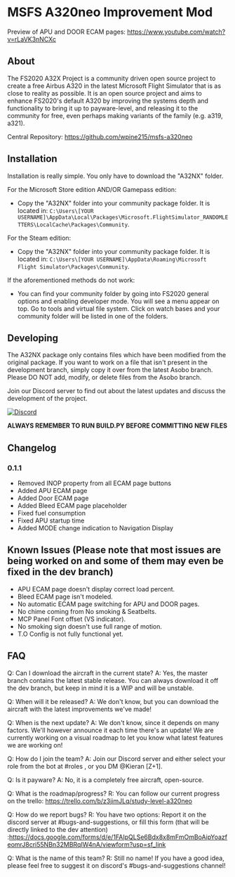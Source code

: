 # MSFS A320neo Improvement Mod

Preview of APU and DOOR ECAM pages: https://www.youtube.com/watch?v=rLaVK3nNCXc

## About
The FS2020 A32X Project is a community driven open source project to create a free Airbus A320 in the latest Microsoft Flight Simulator that is as close to reality as possible. It is an open source project and aims to enhance FS2020's default A320 by improving the systems depth and functionality to bring it up to payware-level, and releasing it to the community for free, even perhaps making variants of the family (e.g. a319, a321).

Central Repository: https://github.com/wpine215/msfs-a320neo

## Installation
Installation is really simple. You only have to download the "A32NX" folder.

For the Microsoft Store edition AND/OR Gamepass edition:
* Copy the "A32NX" folder into your community package folder. It is located in:
`C:\Users\[YOUR USERNAME]\AppData\Local\Packages\Microsoft.FlightSimulator_RANDOMLETTERS\LocalCache\Packages\Community`.

For the Steam edition:
* Copy the "A32NX" folder into your community package folder. It is located in:
`C:\Users\[YOUR USERNAME]\AppData\Roaming\Microsoft Flight Simulator\Packages\Community`.

If the aforementioned methods do not work:
* You can find your community folder by going into FS2020 general options and enabling developer mode. You will see a menu appear on top. Go to tools and virtual file system. Click on watch bases and your community folder will be listed in one of the folders. 

## Developing

The A32NX package only contains files which have been modified from the original package. If you want to work on a file that isn't present in the development branch, simply copy it over from the latest Asobo branch. Please DO NOT add, modify, or delete files from the Asobo branch.

Join our Discord server to find out about the latest updates and discuss the development of the project.

[![Discord](https://img.shields.io/discord/738864299392630914.svg?label=&logo=discord&logoColor=ffffff&color=7389D8&labelColor=6A7EC2)](https://discord.gg/UjzuHMU)


**ALWAYS REMEMBER TO RUN BUILD.PY BEFORE COMMITTING NEW FILES**

## Changelog

### 0.1.1

- Removed INOP property from all ECAM page buttons
- Added APU ECAM page
- Added Door ECAM page
- Added Bleed ECAM page placeholder
- Fixed fuel consumption
- Fixed APU startup time
- Added MODE change indication to Navigation Display

## Known Issues (Please note that most issues are being worked on and some of them may even be fixed in the dev branch)
- APU ECAM page doesn't display correct load percent.
- Bleed ECAM page isn't modeled.
- No automatic ECAM page switching for APU and DOOR pages.
- No chime coming from No smoking & Seatbelts.
- MCP Panel Font offset (VS indicator).
- No smoking sign doesn't use full range of motion.
- T.O Config is not fully functional yet.
 

## FAQ

Q: Can I download the aircraft in the current state?
A: Yes, the master branch contains the latest stable release. You can always download it off the dev branch, but keep in mind it is a WIP and will be unstable.

Q: When will it be released?
A: We don't know, but you can download the aircraft with the latest improvements we've made! 

Q: When is the next update?
A: We don't know, since it depends on many factors. We'll however announce it each time there's an update! We are currently working on a visual roadmap to let you know what latest features we are working on!

Q: How do I join the team?
A: Join our Discord server and either select your role from the bot at #roles , or you DM @Kieran [Z+1].

Q: Is it payware?
A: No, it is a completely free aircraft, open-source.

Q: What is the roadmap/progress?
R: You can follow our current progress on the trello: https://trello.com/b/z3jimJLq/study-level-a320neo

Q: How do we report bugs?
R: You have two options: Report it on the discord server at #bugs-and-suggestions, or fill this form (that will be directly linked to the dev attention) :https://docs.google.com/forms/d/e/1FAIpQLSe6Bdx8x8mFmOmBoAipYoazfeomrJ8cri55NBn32MBRqIW4nA/viewform?usp=sf_link

Q: What is the name of this team?
R: Still no name! If you have a good idea, please feel free to suggest it on discord's #bugs-and-suggestions channel!
